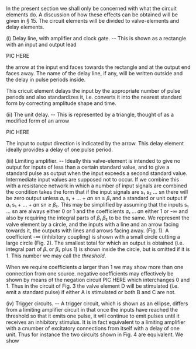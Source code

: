 In the present section we shall only be concerned with what the
circuit elements do. A discussion of how these effects can be obtained
will be given in § 15. The circuit elements will be divided to
valve-elements and delay elements.

(i) Delay line, with amplifier and clock gate. -- This is shown as
a rectangle with an input and output lead

PIC HERE

the arrow at the input end faces towards the rectangle and at the output
end faces away. The name of the delay line, if any, will be written
outside and the delay in pulse periods inside.

This cricuit element delays the input by the appropriate number of
pulse periods and also standardizes it, i.e. converts it into the
nearest standard form by correcting amplitude shape and time.

(ii) The unit delay. -- This is represented by a triangle, thought
of as a modified form of an arrow

PIC HERE

The input to output direction is indicated by the arrow.
This delay element ideally provides a delay of one pulse period.

(iii) Limiting amplifier. -- Ideally this valve-element is
intended to give no output for inputs of less than a certain standard
value, and to give a standard pulse as output when the input exceeds a
second standard value. Intermediate input values are supposed not to
occur. If we combine this with a resistance network in which a number
of input signals are combined the condition takes the form that if the
input signals are s₁ s₂ ... sn there will be zero output unless
𝛼₁ s₁ + ... + 𝛼n sn ≥ 𝛽₁ and a standard or unit output if
𝛼₁ s₁ + ... + 𝛼n sn ≥ 𝛽₂. This may be simplified by assuming that
the inputs s₁ ... sn are always either 0 or 1 and the coefficients
𝛼₁ ... 𝛼n either 1 or -∞ and also by requiring the integral parts
of 𝛽₁ 𝛽₂ to be the same. We represent the valve element by a
circle, and the inputs with a line and an arrow facing towards it, the
outputs with lines and arrows facing away. (Fig. 1). A coefficient -∞
(inhibitory coupling) is shown with a small circle cutting a large
circle (Fig. 2). The smallest total for which an output is obtained
(i.e. integral part of 𝛽₁ or 𝛽₂ plus 1) is shown inside the circle,
but is omitted if it is 1. This number we may call the *threshold*.

When we require coefficients 𝛼 larger than 1 we may show more than
one connection from one source. negative coefficients may effectively
be shown by means of the negation circuit PIC HERE which
interchanges 0 and 1. Thus in the circuit of Fig. 3 the valve element
D will be stimulated (i.e. emit a standard pulse) if either A is
stimulated or both B and C are not.

(iv) Trigger circuits. -- A trigger circuit, which is shown as an
ellipse, differs from a limiting amplifier circuit in that once the
inputs have reached the threshold so that it emits one pulse, it will
continue to emit pulses until it receives an inhibitory stimulus. It
is in fact equivalent to a limiting amplifier with a cnumber of
excitatory connections from itself with a delay of one unit. Thus
for instance the two circuits shown in Fig. 4 are equivalent. We show

